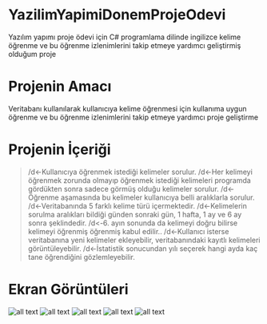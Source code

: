 # YazilimYapimiDonemProjeOdevi
Yazılım yapımı proje ödevi için C# programlama dilinde ingilizce kelime öğrenme ve bu öğrenme izlenimlerini takip etmeye yardımcı geliştirmiş olduğum proje

# Projenin Amacı
Veritabanı kullanılarak kullanıcıya kelime öğrenmesi için kullanıma uygun  öğrenme ve bu öğrenme izlenimlerini takip etmeye yardımcı proje geliştirme

# Projenin İçeriği
>/d<-Kullanıcıya öğrenmek istediği kelimeler sorulur.
>/d<-Her kelimeyi öğrenmek zorunda olmayıp öğrenmek istediği kelimeleri programda gördükten sonra sadece görmüş olduğu kelimeler sorulur.
>/d<-Öğrenme aşamasında bu kelimeler kullanıcıya belli aralıklarla sorulur.
>/d<-Veritabanında 5 farklı kelime türü içermektedir.
>/d<-Kelimelerin sorulma aralıkları bildiği günden sonraki gün, 1 hafta, 1 ay ve 6 ay sonra şeklindedir. 
>/d<-6. ayın sonunda da kelimeyi doğru bilirse kelimeyi öğrenmiş öğrenmiş kabul edilir.. 
>/d<-Kullanıcı isterse veritabanına yeni kelimeler ekleyebilir, veritabanındaki kayıtlı kelimeleri görüntüleyebilir. 
>/d<-İstatistik sonucundan yılı seçerek hangi ayda kaç tane öğrendiğini gözlemleyebilir.

# Ekran Görüntüleri
![all text](https://drive.google.com/open?id=1Wvk5fvJNZmnUeu5wvaNxzJPrMIeEzUNb)
![all text](https://drive.google.com/open?id=1xLoo5Hi47u7goURFplU9p9h2xciXjK_9)
![all text](https://drive.google.com/open?id=1nS9WsdpoBu6PJxaB8YYGM6BC1UfhR7n2)
![all text](https://drive.google.com/open?id=14Hv030KigWfXjwJ3-soLB2mqgEiZVe7c)
![all text](https://drive.google.com/open?id=1d8QXVNkmn2oSuXWAgAM9uQg8r0tBNEjP)
